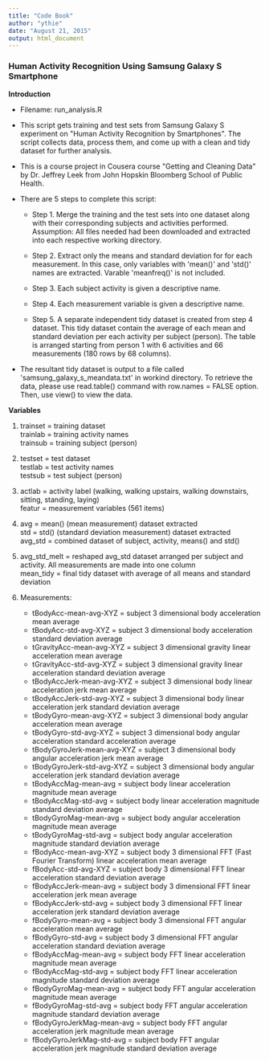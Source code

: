 ```yaml
---
title: "Code Book"
author: "ythie"
date: "August 21, 2015"
output: html_document
---
```



### Human Activity Recognition Using Samsung Galaxy S Smartphone

**Introduction**

* Filename: run_analysis.R

* This script gets training and test sets from Samsung Galaxy S   experiment on "Human Activity Recognition by Smartphones".     The script collects data, process them, and come up with a     clean and tidy dataset for further analysis.

* This is a course project in Cousera course "Getting and 
  Cleaning Data" by Dr. Jeffrey Leek from John Hopskin           Bloomberg School of Public Health.

* There are 5 steps to complete this script:

    + Step 1. Merge the training and the test sets into one          dataset along with their corresponding subjects and            activities performed.
      Assumption: All files needed had been downloaded and           extracted into each respective working directory.
    
    + Step 2. Extract only the means and standard deviation for
      for each measurement. In this case, only variables with        'mean()' and 'std()' names are extracted. Varable              'meanfreq()' is not included.
      
    + Step 3. Each subject activity is given a descriptive           name.
    
    + Step 4. Each measurement variable is given a descriptive       name.
    
    + Step 5. A separate independent tidy dataset is created         from step 4 dataset. This tidy dataset contain the             average of each mean and standard deviation per each           activity per subject (person). The table is arranged           starting from person 1 with 6 activities and 66                measurements (180 rows by 68 columns).
    
* The resultant tidy dataset is output to a file called          'samsung_galaxy_s_meandata.txt' in workind directory. To       retrieve the data, please use read.table() command with        row.names = FALSE option. Then, use view() to view the data.
  
**Variables**

1. trainset = training dataset  
   trainlab = training activity names  
   trainsub = training subject (person)
   
2. testset = test dataset  
   testlab = test activity names  
   testsub = test subject (person)
   
3. actlab = activity label (walking, walking upstairs, walking              downstairs, sitting, standing, laying)  
   featur = measurement variables (561 items)
   
4. avg = mean() (mean measurement) dataset extracted  
   std = std() (standard deviation measurement) dataset                  extracted  
   avg_std = combined dataset of subject, activity, means() and               std()

5. avg_std_melt = reshaped avg_std dataset arranged per subject                   and activity. All measurements are made into                    one column  
   mean_tidy = final tidy dataset with average of all means and
               standard deviation

6. Measurements:
    + tBodyAcc-mean-avg-XYZ = subject 3 dimensional body              acceleration mean average  
    + tBodyAcc-std-avg-XYZ = subject 3 dimensional body               acceleration standard deviation average  
    + tGravityAcc-mean-avg-XYZ = subject 3 dimensional gravity        linear acceleration mean average  
    + tGravityAcc-std-avg-XYZ = subject 3 dimensional gravity         linear acceleration standard deviation average  
    + tBodyAccJerk-mean-avg-XYZ = subject 3 dimensional body
      linear acceleration jerk mean average  
    + tBodyAccJerk-std-avg-XYZ = subject 3 dimensional body
      linear acceleration jerk standard deviation average  
    + tBodyGyro-mean-avg-XYZ = subject 3 dimensional body
      angular acceleration mean average  
    + tBodyGyro-std-avg-XYZ = subject 3 dimensional body             angular acceleration standard acceleration average  
    + tBodyGyroJerk-mean-avg-XYZ = subject 3 dimensional body         angular acceleration jerk mean average  
    + tBodyGyroJerk-std-avg-XYZ = subject 3 dimensional body
      angular acceleration jerk standard deviation average  
    + tBodyAccMag-mean-avg = subject body linear acceleration         magnitude mean average  
    + tBodyAccMag-std-avg = subject body linear acceleration          magnitude standard deviation average  
    + tBodyGyroMag-mean-avg = subject body angular acceleration
      magnitude mean average  
    + tBodyGyroMag-std-avg = subject body angular acceleration
      magnitude standard deviation average  
    + fBodyAcc-mean-avg-XYZ = subject body 3 dimensional FFT        (Fast Fourier Transform) linear acceleration mean average 
    + fBodyAcc-std-avg-XYZ = subject body 3 dimensional FFT
      linear acceleration standard deviation average  
    + fBodyAccJerk-mean-avg = subject body 3 dimensional FFT
      linear acceleration jerk mean average  
    + fBodyAccJerk-std-avg = subject body 3 dimensional FFT
      linear acceleration jerk standard deviation average  
    + fBodyGyro-mean-avg = subject body 3 dimensional FFT
      angular acceleration mean average  
    + fBodyGyro-std-avg = subject body 3 dimensional FFT
      angular acceleration standard deviation average  
    + fBodyAccMag-mean-avg = subject body FFT linear
      acceleration magnitude mean average  
    + fBodyAccMag-std-avg = subject body FFT linear
      acceleration magnitude standard deviation average  
    + fBodyGyroMag-mean-avg = subject body FFT angular
      acceleration magnitude mean average  
    + fBodyGyroMag-std-avg = subject body FFT angular
      acceleration magnitude standard deviation average  
    + fBodyGyroJerkMag-mean-avg = subject body FFT angular
      acceleration jerk magnitude mean average  
    + fBodyGyroJerkMag-std-avg = subject body FFT angular
      acceleration jerk magnitude standard deviation average  